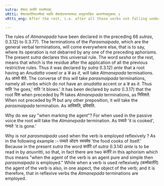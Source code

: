 ```yaml
---
sutra: शेषात् कर्तरि परस्मैपदम्
vRtti: शेषात्कर्तरिपरस्मैपदं भवति शेषादेवनान्यस्मात् अनुदात्तङित आत्मनेपदमुक्तम् ॥
vRtti_eng: After the rest, i.e. after all those verbs not falling under any one of the previous provisions, the terminations of the _parasmaipada_ are employed in marking the agent (i.e. in the active voice).

---
```

The rules of _Atmanepada_ have been declared in the preceding 66 _sutras_, (I.3.12) to (I.3.77). The terminations of the _Parasmaipada_, which are the general verbal terminations, will come everywhere else, that is to say, where its operation is not debarred by any one of the preceding aphorisms. The present _sutra_ declares this universal rule. The word _sesha_ or the rest, means that which is the residue after the application of all the previous restrictive rules. Thus it was declared by _sutra_ (I.3.12) _ante_ that a root having an _Anudatta_ vowel or a ङ as _it_, will take _Atmanepada_ termisations. As आस्ते शेते. The converse of this will take _parasmaipada_ terminations, namely all verbs which do not have an _anudatta_ accent or a ङ as _it_. Thus याति 'he goes,' वाति 'it blows.' It has been declared by _sutra_ (I.3.17) that the root विश when preceded by नि takes _Atmanepada_ terminations, as निविशते. When not preceded by नि but any other preposition, it will take the _parasmaipada_ termination. As आविशति, प्रविशति.

Why do we say "when marking the agent"? For when used in the passive voice the root will take the _Atmanepada_ termination. As पच्यते 'it is cooked', गम्यते 'it is gone.'

Why is not _parasmaipada_ used when the verb is employed reflexively ? As in the following example :- पच्यते ओदनः स्वयमेव 'the food cooks of itself.' Because in the present _sutra_ the word कर्तरि of _sutra_ (I.3.14) _ante_ is to be read in by _anuvritti_, so that, in fact there are two कर्तरि in this aphorism which thus means "when the agent of the verb is an agent pure and simple then _parasmaipada_ is employed." While when a verb is used reflexively (कर्म्मकर्तरि) the agent of the verb is also, in one aspect, the object of the verb; and it is therefore, that in reflexive verbs the _Atmanepada_ terminations are employed.